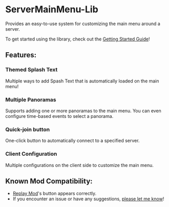 # ServerMainMenu-Lib

Provides an easy-to-use system for customizing the main menu around a server.

To get started using the library, check out the [Getting Started Guide](https://github.com/MoSadie/ServerMainMenu-Lib/wiki/Getting-Started)!

## Features:

### Themed Splash Text

Multiple ways to add Spash Text that is automatically loaded on the main menu!

### Multiple Panoramas

Supports adding one or more panoramas to the main menu. You can even configure time-based events to select a panorama.

### Quick-join button

One-click button to automatically connect to a specified server.

### Client Configuration

Multiple configurations on the client side to customize the main menu.


## Known Mod Compatibility:
- [Replay Mod](https://replaymod.com/)'s button appears correctly.
- If you encounter an issue or have any suggestions, [please let me know](https://github.com/MoSadie/ServerMainMenu-Lib/issues)!
